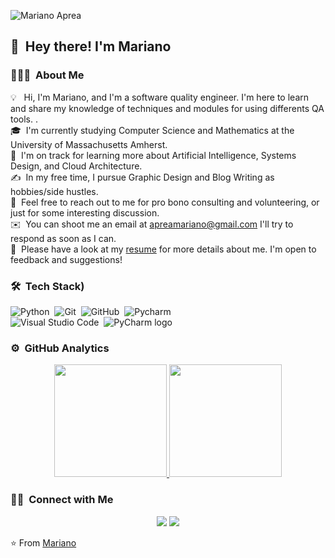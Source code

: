 

![Mariano Aprea](https://analyticsindiamag.com/wp-content/uploads/2019/06/unnamed-1.png)

## 👋 &nbsp;Hey there! I'm Mariano

### 👨🏻‍💻 &nbsp;About Me

💡 &nbsp; Hi, I'm Mariano, and I'm a software quality engineer. I'm here to learn and share my knowledge of techniques and modules for using differents QA tools. .\
🎓 &nbsp;I'm currently studying Computer Science and Mathematics at the University of Massachusetts Amherst.\
🌱 &nbsp;I'm on track for learning more about Artificial Intelligence, Systems Design, and Cloud Architecture.\
✍️ &nbsp;In my free time, I pursue Graphic Design and Blog Writing as hobbies/side hustles.\
💬 &nbsp;Feel free to reach out to me for pro bono consulting and volunteering, or just for some interesting discussion.\
✉️ &nbsp;You can shoot me an email at apreamariano@gmail.com  I'll try to respond as soon as I can.\
📄 &nbsp;Please have a look at my [resume](https://www.adityavsingh.com/resume.html) for more details about me. I'm open to feedback and suggestions!

### 🛠 &nbsp;Tech Stack)&nbsp;
![Python](https://s3.dualstack.us-east-2.amazonaws.com/pythondotorg-assets/media/files/python-logo-only.svg)&nbsp;
![Git](https://img.shields.io/badge/-Git-333333?style=flat&logo=git)&nbsp;
![GitHub](https://img.shields.io/badge/-GitHub-333333?style=flat&logo=github)&nbsp;
![Pycharm](https://img.shields.io/badge/-Markdown-333333?style=flat&logo=markdown)\
![Visual Studio Code](https://img.shields.io/badge/-Visual%20Studio%20Code-333333?style=flat&logo=visual-studio-code&logoColor=007ACC)&nbsp;
![PyCharm logo](https://resources.jetbrains.com/storage/products/company/brand/logos/PyCharm_icon.svg)

### ⚙️ &nbsp;GitHub Analytics

<p align="center">
<a href="https://github.com/AVS1508">
  <img height="180em" src="https://github-readme-stats-eight-theta.vercel.app/api?username=AVS1508&show_icons=true&theme=vue-dark&include_all_commits=true&count_private=true" />
  <img height="180em" src="https://github-readme-stats-eight-theta.vercel.app/api/top-langs/?username=AVS1508&layout=compact&exclude_lang=java+r&theme=vue-dark" />
</a>
</p>

### 🤝🏻 &nbsp;Connect with Me

<p align="center">
<a href="https://linkedin.com/in/AVS1508"><img src="https://img.shields.io/badge/-Aditya%20Vikram%20Singh-0077B5?style=flat-square&logo=Linkedin&logoColor=white"/></a>
<a href="mailto:apreamariano@gmail.com"><img src="https://img.shields.io/badge/-apreamariano@gmail.com-D14836?style=flat-square&logo=Gmail&logoColor=white"/></a>

⭐️ From [Mariano](https://github.com/MarianoAprea)
